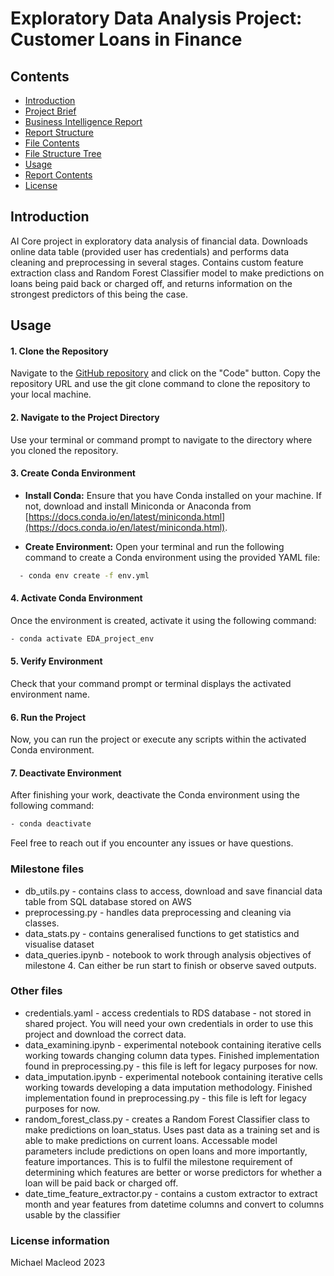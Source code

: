# Exploratory Data Analysis Project:  Customer Loans in Finance

## Contents
- [Introduction](#introduction)
- [Project Brief](#project-brief-business-intelligence-enhancement-with-power-bi)
- [Business Intelligence Report](#business-intelligence-report-dummy-sales-data)
- [Report Structure](#report-structure)
- [File Contents](#file-contents)
- [File Structure Tree](#file-structure-tree)
- [Usage](#usage)
- [Report Contents](#report-contents)
- [License](#license)

## Introduction
AI Core project in exploratory data analysis of financial data. Downloads online data table (provided user has credentials) and performs data cleaning and preprocessing in several stages. Contains custom feature extraction class and Random Forest Classifier model to make predictions on loans being paid back or charged off, and returns information on the strongest predictors of this being the case.


## Usage

#### 1. Clone the Repository

Navigate to the [GitHub repository](https://github.com/MichaelMacleod112/exploratory-data-analysis---customer-loans-in-finance764) and click on the "Code" button. Copy the repository URL and use the git clone command to clone the repository to your local machine.

#### 2. Navigate to the Project Directory

Use your terminal or command prompt to navigate to the directory where you cloned the repository.

#### 3. Create Conda Environment

- **Install Conda:**
  Ensure that you have Conda installed on your machine. If not, download and install Miniconda or Anaconda from [https://docs.conda.io/en/latest/miniconda.html](https://docs.conda.io/en/latest/miniconda.html).

- **Create Environment:**
  Open your terminal and run the following command to create a Conda environment using the provided YAML file:
```bash
  - conda env create -f env.yml
```

#### 4. Activate Conda Environment

Once the environment is created, activate it using the following command:

```bash
- conda activate EDA_project_env
```

#### 5. Verify Environment

Check that your command prompt or terminal displays the activated environment name.

#### 6. Run the Project

Now, you can run the project or execute any scripts within the activated Conda environment.

#### 7. Deactivate Environment

After finishing your work, deactivate the Conda environment using the following command:

```bash
- conda deactivate
```

Feel free to reach out if you encounter any issues or have questions.

### Milestone files
- db_utils.py - contains class to access, download and save financial data table from SQL database stored on AWS
- preprocessing.py - handles data preprocessing and cleaning via classes.
- data_stats.py - contains generalised functions to get statistics and visualise dataset
- data_queries.ipynb - notebook to work through analysis objectives of milestone 4. Can either be run start to finish or observe saved outputs.

### Other files
- credentials.yaml - access credentials to RDS database - not stored in shared project. You will need your own credentials in order to use this project and download the correct data.
- data_examining.ipynb - experimental notebook containing iterative cells working towards changing column data types. Finished implementation found in preprocessing.py - this file is left for legacy purposes for now.
- data_imputation.ipynb - experimental notebook containing iterative cells working towards developing a data imputation methodology. Finished implementation found in preprocessing.py - this file is left for legacy purposes for now.
- random_forest_class.py - creates a Random Forest Classifier class to make predictions on loan_status. Uses past data as a training set and is able to make predictions on current loans. Accessable model parameters include predictions on open loans and more importantly, feature importances. This is to fulfil the milestone requirement of determining which features are better or worse predictors for whether a loan will be paid back or charged off.
- date_time_feature_extractor.py - contains a custom extractor to extract month and year features from datetime columns and convert to columns usable by the classifier


### License information
Michael Macleod 2023
